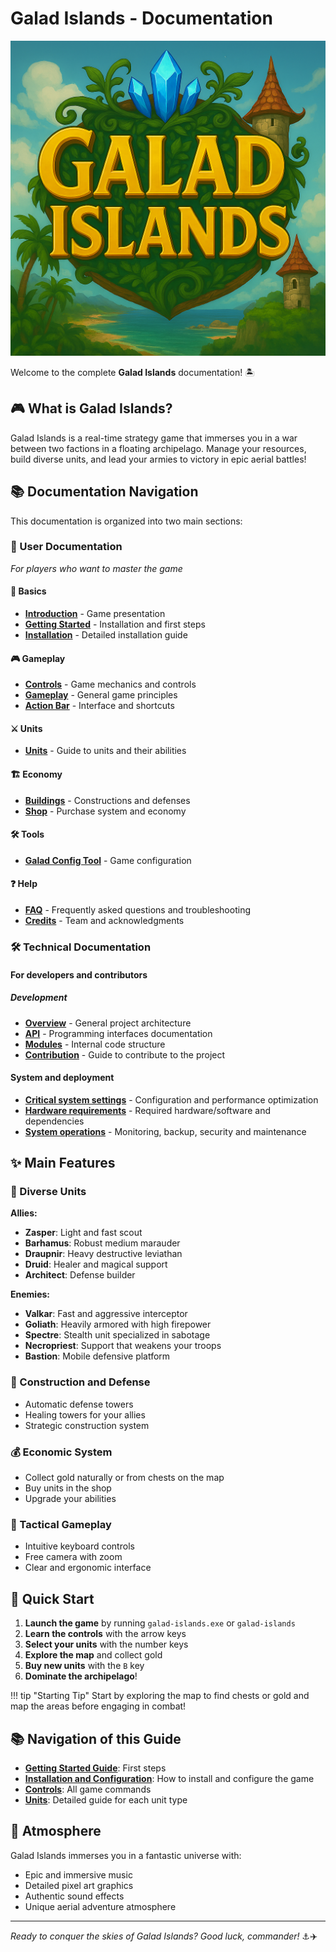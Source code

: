 # Galad Islands - Documentation

![Galad Islands Logo](assets/logo.png)

Welcome to the complete **Galad Islands** documentation! 🏝️

## 🎮 What is Galad Islands?

Galad Islands is a real-time strategy game that immerses you in a war between two factions in a floating archipelago. Manage your resources, build diverse units, and lead your armies to victory in epic aerial battles!

## 📚 Documentation Navigation

This documentation is organized into two main sections:

### 📖 User Documentation

*For players who want to master the game*

#### 🏁 Basics

- **[Introduction](user/basics/introduction.md)** - Game presentation
- **[Getting Started](user/basics/getting-started.md)** - Installation and first steps
- **[Installation](user/basics/installation.md)** - Detailed installation guide

#### 🎮 Gameplay

- **[Controls](user/gameplay/controls.md)** - Game mechanics and controls
- **[Gameplay](user/gameplay/gameplay.md)** - General game principles
- **[Action Bar](user/gameplay/action-bar.md)** - Interface and shortcuts

#### ⚔️ Units

- **[Units](user/units/units.md)** - Guide to units and their abilities

#### 🏗️ Economy

- **[Buildings](user/economy/buildings.md)** - Constructions and defenses
- **[Shop](user/economy/shop.md)** - Purchase system and economy

#### 🛠️ Tools

- **[Galad Config Tool](user/tools/galad-config-tool.md)** - Game configuration

#### ❓ Help

- **[FAQ](user/help/faq.md)** - Frequently asked questions and troubleshooting
- **[Credits](user/help/credits.md)** - Team and acknowledgments

### 🛠️ Technical Documentation

#### For developers and contributors

##### Development

- **[Overview](dev/01-introduction/overview.md)** - General project architecture
- **[API](dev/02-systeme/api/game-engine.md)** - Programming interfaces documentation
- **[Modules](dev/02-systeme/modules/processors.md)** - Internal code structure
- **[Contribution](dev/07-annexes/contributing.md)** - Guide to contribute to the project

#### System and deployment

- **[Critical system settings](dev/05-exploitation/systeme.md)** - Configuration and performance optimization
- **[Hardware requirements](dev/03-installation/requirements.md)** - Required hardware/software and dependencies
- **[System operations](dev/05-exploitation/operations.md)** - Monitoring, backup, security and maintenance

## ✨ Main Features

### 🚁 Diverse Units

**Allies:**

- **Zasper**: Light and fast scout
- **Barhamus**: Robust medium marauder
- **Draupnir**: Heavy destructive leviathan
- **Druid**: Healer and magical support
- **Architect**: Defense builder

**Enemies:**

- **Valkar**: Fast and aggressive interceptor
- **Goliath**: Heavily armored with high firepower
- **Spectre**: Stealth unit specialized in sabotage
- **Necropriest**: Support that weakens your troops
- **Bastion**: Mobile defensive platform

### 🏰 Construction and Defense

- Automatic defense towers
- Healing towers for your allies
- Strategic construction system

### 💰 Economic System

- Collect gold naturally or from chests on the map
- Buy units in the shop
- Upgrade your abilities

### 🎯 Tactical Gameplay

- Intuitive keyboard controls
- Free camera with zoom
- Clear and ergonomic interface

## 🚀 Quick Start

1. **Launch the game** by running `galad-islands.exe` or `galad-islands`
2. **Learn the controls** with the arrow keys
3. **Select your units** with the number keys
4. **Explore the map** and collect gold
5. **Buy new units** with the `B` key
6. **Dominate the archipelago**!

!!! tip "Starting Tip"
    Start by exploring the map to find chests or gold and map the areas before engaging in combat!

## 📚 Navigation of this Guide

- **[Getting Started Guide](user/basics/getting-started.md)**: First steps
- **[Installation and Configuration](user/basics/installation.md)**: How to install and configure the game
- **[Controls](user/gameplay/controls.md)**: All game commands
- **[Units](user/units/units.md)**: Detailed guide for each unit type

## 🎵 Atmosphere

Galad Islands immerses you in a fantastic universe with:

- Epic and immersive music
- Detailed pixel art graphics
- Authentic sound effects
- Unique aerial adventure atmosphere

----

*Ready to conquer the skies of Galad Islands? Good luck, commander!* ⚓️✈️
